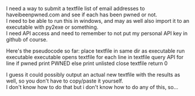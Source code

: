 I need a way to submit a textfile list of email addresses to haveibeenpwned.com and see if each has been pwned or not.  
I need to be able to run this in windows, and may as well also import it to an executable with py2exe or something.  
I need API access and need to remember to not put my personal API key in github of course.  

Here's the pseudocode so far: 
place textfile in same dir as executable
run executable
executable opens textfile
for each line in textfile
    query API for line
    if pwned
        print PWNED
    else
        print unlisted
close textfile
return 0

I guess it could possibly output an actual new textfile with the results as well, so you don't have to copy/paste it yourself.  
I don't know how to do that but i don't know how to do any of this, so...

